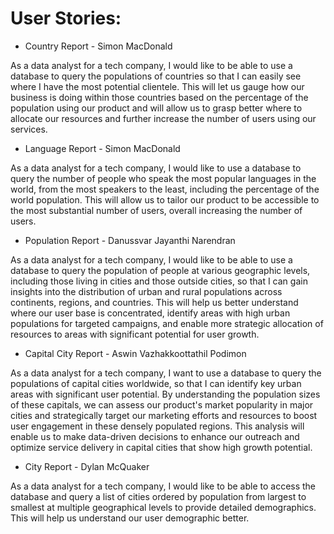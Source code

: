 # User Stories:

- Country Report - Simon MacDonald

As a data analyst for a tech company, I would like to be able to use a database to query the populations of countries so that I can easily see where I have the most potential clientele. This will let us gauge how our business is doing within those countries based on the percentage of the population using our product and will allow us to grasp better where to allocate our resources and further increase the number of users using our services.

- Language Report - Simon MacDonald

As a data analyst for a tech company, I would like to use a database to query the number of people who speak the most popular languages in the world, from the most speakers to the least, including the percentage of the world population. This will allow us to tailor our product to be accessible to the most substantial number of users, overall increasing the number of users. 

- Population Report - Danussvar Jayanthi Narendran

As a data analyst for a tech company, I would like to be able to use a database to query the population of people at various geographic levels, including those living in cities and those outside cities, so that I can gain insights into the distribution of urban and rural populations across continents, regions, and countries. This will help us better understand where our user base is concentrated, identify areas with high urban populations for targeted campaigns, and enable more strategic allocation of resources to areas with significant potential for user growth.

- Capital City Report - Aswin Vazhakkoottathil Podimon

As a data analyst for a tech company, I want to use a database to query the populations of capital cities worldwide, so that I can identify key urban areas with significant user potential. By understanding the population sizes of these capitals, we can assess our product's market popularity in major cities and strategically target our marketing efforts and resources to boost user engagement in these densely populated regions. This analysis will enable us to make data-driven decisions to enhance our outreach and optimize service delivery in capital cities that show high growth potential.

- City Report - Dylan McQuaker

As a data analyst for a tech company, I would like to be able to access the database and query a list of cities ordered by population from largest to smallest at multiple geographical levels to provide detailed demographics. This will help us understand our user demographic better.
